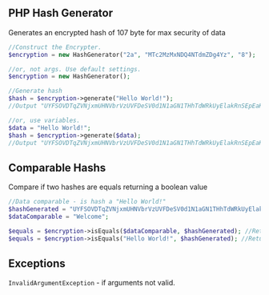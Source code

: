 ## PHP Hash Generator

Generates an encrypted hash of 107 byte for max security of data

```php
//Construct the Encrypter.
$encryption = new HashGenerator("2a", "MTc2MzMxNDQ4NTdmZDg4Yz", "8");

//or, not args. Use default settings.
$encryption = new HashGenerator();

//Generate hash
$hash = $encryption->generate("Hello World!");
//Output "UYFSOVDTqZVNjxmUHNVbrVzUVFDeSV0d1N1aGN1THhTdWRkUyElakRnSEpEaKRUQ0oURxUFVYhmTSVEb1QFWwJXZVVjNWRlUO10aWNzVVlDW";

//or, use variables.
$data = "Hello World!";
$hash = $encryption->generate($data);
//Output "UYFSOVDTqZVNjxmUHNVbrVzUVFDeSV0d1N1aGN1THhTdWRkUyElakRnSEpEaKRUQ0oURxUFVYhmTSVEb1QFWwJXZVVjNWRlUO10aWNzVVlDW";


```

## Comparable Hashs

Compare if two hashes are equals returning a boolean value

```php
//Data comparable - is hash a "Hello World!"
$hashGenerated = "UYFSOVDTqZVNjxmUHNVbrVzUVFDeSV0d1N1aGN1THhTdWRkUyElakRnSEpEaKRUQ0oURxUFVYhmTSVEb1QFWwJXZVVjNWRlUO10aWNzVVlDW";
$dataComparable = "Welcome";

$equals = $encryption->isEquals($dataComparable, $hashGenerated); //Return false, because "Hello World!" !== "Welcome".
$equals = $encryption->isEquals("Hello World!", $hashGenerated); //Return true, because "Hello World!" === "Hello World!".


```

## Exceptions
`InvalidArgumentException` - if arguments not valid.
